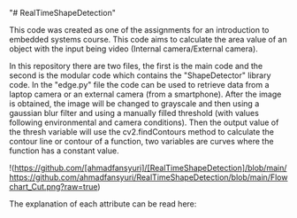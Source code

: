 "# RealTimeShapeDetection" 

This code was created as one of the assignments for an introduction to embedded systems course. This code aims to calculate the area value of an object with the input being video (Internal camera/External camera).

In this repository there are two files, the first is the main code and the second is the modular code which contains the "ShapeDetector" library code. In the "edge.py" file the code can be used to retrieve data from a laptop camera or an external camera (from a smartphone). After the image is obtained, the image will be changed to grayscale and then using a gaussian blur filter and using a manually filled threshold (with values following environmental and camera conditions). Then the output value of the thresh variable will use the cv2.findContours method to calculate the contour line or contour of a function, two variables are curves where the function has a constant value.


!(https://github.com/[ahmadfansyuri]/[RealTimeShapeDetection]/blob/main/
https://github.com/ahmadfansyuri/RealTimeShapeDetection/blob/main/Flowchart_Cut.png?raw=true)

The explanation of each attribute can be read here:
